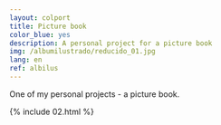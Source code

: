 ```yaml
---
layout: colport
title: Picture book
color_blue: yes
description: A personal project for a picture book
img: /albumilustrado/reducido_01.jpg
lang: en
ref: albilus
---
```


One of my personal projects - a picture book.

{% include 02.html %}
